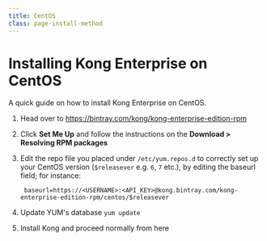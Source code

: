 ```yaml
---
title: CentOS
class: page-install-method
---
```


# Installing Kong Enterprise on CentOS

A quick guide on how to install Kong Enterprise on CentOS.

1. Head over to https://bintray.com/kong/kong-enterprise-edition-rpm
2. Click **Set Me Up** and follow the instructions on the **Download > Resolving RPM packages**
3. Edit the repo file you placed under `/etc/yum.repos.d` to correctly set up your CentOS version (`$releasever` e.g. `6`, `7` etc.), by editing the baseurl field; for instance:

        baseurl=https://<USERNAME>:<API_KEY>@kong.bintray.com/kong-enterprise-edition-rpm/centos/$releasever

4. Update YUM's database `yum update`
5. Install Kong and proceed normally from here
